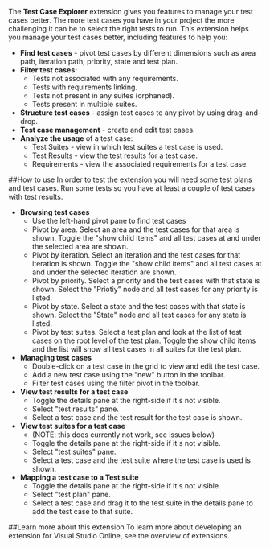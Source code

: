 The **Test Case Explorer** extension gives you features to manage your test cases better. The more test cases you have in your project the more challenging it can be to select the right tests to run. This extension helps you manage your test cases better, including features to help you:

* **Find test cases** - pivot test cases by different dimensions such as area path, iteration path, priority, state and test plan.
* **Filter test cases:**
	* Tests not associated with any requirements.
	* Tests with requirements linking.
	* Tests not present in any suites (orphaned).
	* Tests present in multiple suites.
* **Structure test cases** - assign test cases to any pivot by using drag-and-drop.
*	 **Test case management** - create and edit test cases.  
* **Analyze the usage** of a test case:
	* Test Suites - view in which test suites a test case is used.
	* Test Results - view the test results for a test case.
	* Requirements - view the associated requirements for a test case.

##How to use 
In order to test the extension you will need some test plans and test cases. Run some tests so you have at least a couple of test cases with test results.
 
* **Browsing test cases**
	* Use the left-hand pivot pane to find test cases
	* Pivot by area. Select an area and the test cases for that area is shown. Toggle the "show child items" and all test cases at and under the selected area are shown.
	* Pivot by iteration. Select an iteration and the test cases for that iteration is shown. Toggle the "show child items" and all test cases at and under the selected iteration are shown.
	* Pivot by priority. Select a priority and the test cases with that state is shown. Select the "Priotiy" node and all test cases for any priority is listed.
	* Pivot by state. Select a state and the test cases with that state is shown. Select the "State" node and all test cases for any state is listed.
	* Pivot by test suites. Select a test plan and look at the list of test cases on the root level of the test plan. Toggle the show child items and the list will show all test cases in all suites for the test plan.
* **Managing test cases**
	* Double-click on a test case in the grid to view and edit the test case.
	* Add a new test case using the "new" button in the toolbar.
	* Filter test cases using the filter pivot in the toolbar.
* **View test results for a test case**
	* Toggle the details pane at the right-side if it's not visible.
	* Select "test results" pane.
	* Select a test case and the test result for the test case is shown.
* **View test suites for a test case**
	* (NOTE: this does currently not work, see issues below)
	* Toggle the details pane at the right-side if it's not visible.
	* Select "test suites" pane.
	* Select a test case and the test suite where the test case is used is shown.
* **Mapping a test case to a Test suite**
	* Toggle the details pane at the right-side if it's not visible.
	* Select "test plan" pane.
	* Select a test case and drag it to the test suite in the details pane to add the test case to that suite.

##Learn more about this extension
To learn more about developing an extension for Visual Studio Online, see the overview of extensions.
